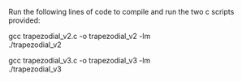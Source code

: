 Run the following lines of code to compile and run the two c scripts provided:

gcc trapezodial_v2.c -o trapezodial_v2 -lm  
./trapezodial_v2  

gcc trapezodial_v3.c -o trapezodial_v3 -lm  
./trapezodial_v3
